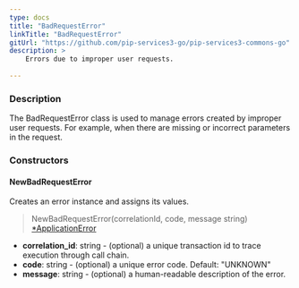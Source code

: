 ```yaml
---
type: docs
title: "BadRequestError"
linkTitle: "BadRequestError"
gitUrl: "https://github.com/pip-services3-go/pip-services3-commons-go"
description: >
    Errors due to improper user requests. 
    
---
```


### Description

The BadRequestError class is used to manage errors created by improper user requests. For example, when there are missing or incorrect parameters in the request.

### Constructors

#### NewBadRequestError
Creates an error instance and assigns its values.

> NewBadRequestError(correlationId, code, message string) [*ApplicationError](../application_exception)

- **correlation_id**: string - (optional) a unique transaction id to trace execution through call chain.
- **code**: string - (optional) a unique error code. Default: "UNKNOWN"
- **message**: string - (optional) a human-readable description of the error.

